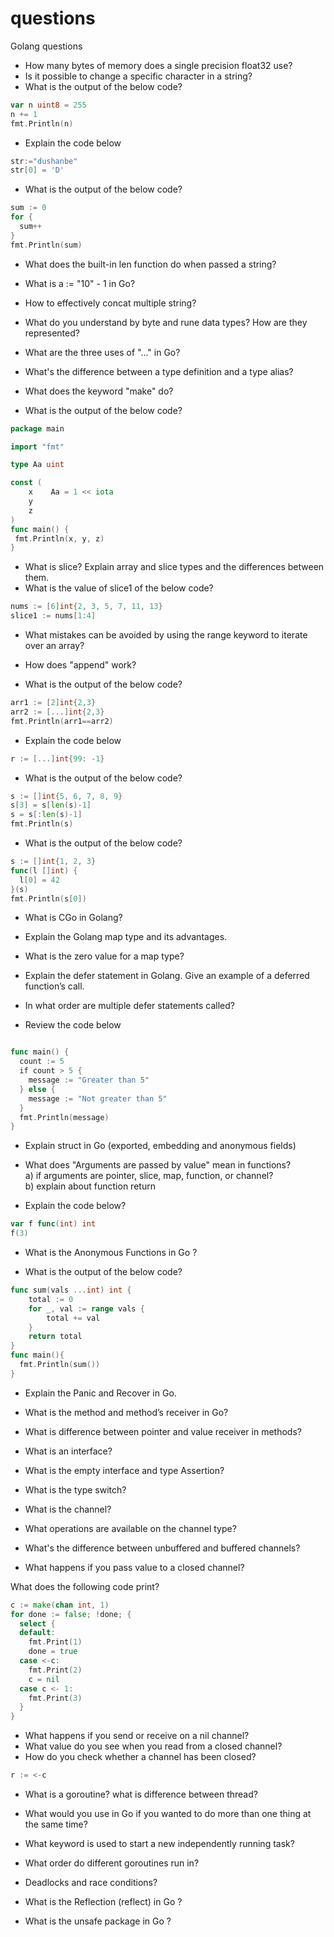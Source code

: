 # questions
Golang questions

- How many bytes of memory does a single precision float32 use?
- Is it possible to change a specific character in a string?
- What is the output of the below code?
```Go
var n uint8 = 255
n += 1
fmt.Println(n)
```
- Explain the code below
```Go
str:="dushanbe"
str[0] = 'D' 
```

- What is the output of the below code?
```Go
sum := 0
for {
  sum++ 
}
fmt.Println(sum) 
```

- What does the built-in len function do when passed a string?
- What is a := "10" - 1 in Go?
- How to effectively concat multiple string?

- What do you understand by byte and rune data types? How are they represented?
- What are the three uses of "..." in Go?  
- What's the difference between a type definition and a type alias?  
- What does the keyword "make" do?  

- What is the output of the below code?

```Go
package main  

import "fmt"  

type Aa uint

const (
	x    Aa = 1 << iota 
	y                      
	z                                    
)
func main() {  
 fmt.Println(x, y, z)  
}
```
- What is slice? Explain array and slice types and the differences between them.  
- What is the value of slice1 of the below code?  
```Go
nums := [6]int{2, 3, 5, 7, 11, 13}
slice1 := nums[1:4]
```
- What mistakes can be avoided by using the range keyword to iterate over an array?
- How does "append" work?

- What is the output of the below code?
```Go
arr1 := [2]int{2,3}
arr2 := [...]int{2,3}
fmt.Println(arr1==arr2)
```

- Explain the code below
```Go
r := [...]int{99: -1}
```

- What is the output of the below code?
```Go
s := []int{5, 6, 7, 8, 9}
s[3] = s[len(s)-1]
s = s[:len(s)-1]
fmt.Println(s)
 ```
 
 - What is the output of the below code?
 ```Go
s := []int{1, 2, 3}
func(l []int) {
   l[0] = 42
}(s)
fmt.Println(s[0]) 
```

- What is CGo in Golang?

- Explain the Golang map type and its advantages.
- What is the zero value for a map type?

- Explain the defer statement in Golang. Give an example of a deferred function’s call.
- In what order are multiple defer statements called?

- Review the code below
```Go

func main() {
  count := 5
  if count > 5 {
    message := "Greater than 5"
  } else {
    message := "Not greater than 5"
  }
  fmt.Println(message)
}
```

- Explain struct in Go (exported, embedding and anonymous fields)

- What does "Arguments are passed by value" mean in functions?  
a) if arguments are pointer, slice, map, function, or channel?  
b) explain about function return

- Explain the code below?
```Go
var f func(int) int
f(3)
```

- What is the Anonymous Functions in Go ?

- What is the output of the below code?
```Go
func sum(vals ...int) int {
    total := 0
    for _, val := range vals {
        total += val
    }
    return total
}
func main(){
  fmt.Println(sum())
}
```
- Explain the Panic and Recover in Go.

- What is the method and method’s receiver in Go?
- What is difference between pointer and value receiver in methods?

- What is an interface? 
- What is the empty interface and type Assertion?
- What is the type switch?

- What is the channel? 
- What operations are available on the channel type?
- What's the difference between unbuffered and buffered channels? 
- What happens if you pass value to a closed channel?

What does the following code print?
```Go
c := make(chan int, 1)
for done := false; !done; {
  select {
  default:
    fmt.Print(1)
    done = true
  case <-c:
    fmt.Print(2)
    c = nil
  case c <- 1:
    fmt.Print(3)
  }
}
```


- What happens if you send or receive on a nil channel?
- What value do you see when you read from a closed channel?
- How do you check whether a channel has been closed?

```Go
r := <-c
```
- What is a goroutine? what is difference between thread?
- What would you use in Go if you wanted to do more than one thing at the same time?
- What keyword is used to start a new independently running task?
- What order do different goroutines run in?
- Deadlocks and race conditions?

- What is the Reflection (reflect) in Go ?

- What is the unsafe package in Go ?
